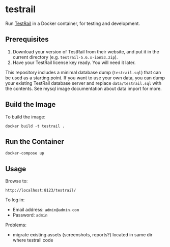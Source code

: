 # testrail

Run [TestRail](http://www.gurock.com/testrail/) in a Docker container, for testing and development.

## Prerequisites

1. Download your version of TestRail from their website, and put it in the current directory (e.g. `testrail-5.6.x-ion53.zip`).
1. Have your TestRail license key ready. You will need it later.

This repository includes a minimal database dump (`testrail.sql`) that can be used as a starting point.
If you want to use your own data, you can dump your existing TestRail database server and replace `data/testrail.sql` with the contents.
See mysql image documentation about data import for more.

## Build the Image

To build the image:

    docker build -t testrail .

## Run the Container 

    docker-compose up

## Usage

Browse to:

    http://localhost:8123/testrail/

To log in:

- Email address: `admin@admin.com`
- Password: `admin`

Problems:
- migrate existing assets (screenshots, reports?) located in same dir where testrail code
